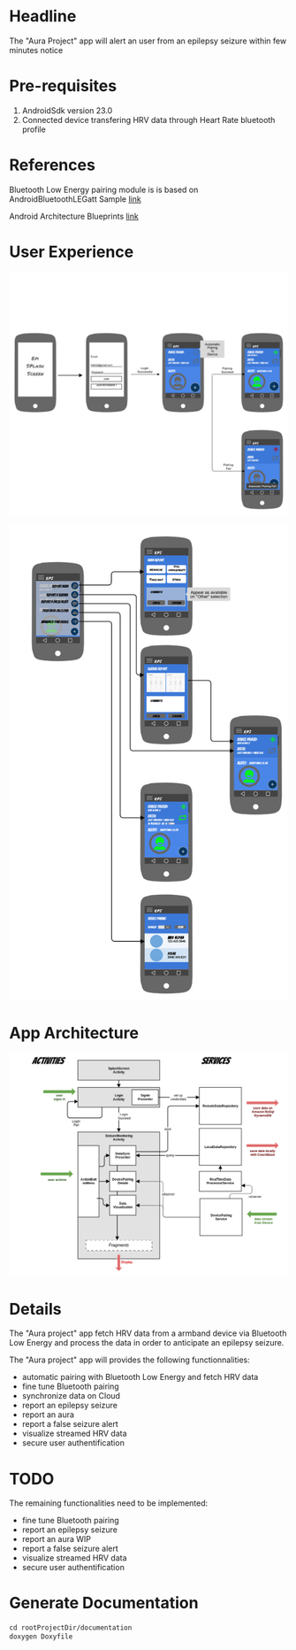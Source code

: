 # Headline #
The "Aura Project" app will alert an user from an epilepsy seizure within few minutes notice 

# Pre-requisites #
1. AndroidSdk version 23.0
2. Connected device transfering HRV data through Heart Rate bluetooth profile 

# References #
Bluetooth Low Energy pairing module is is based on AndroidBluetoothLEGatt Sample
[link](https://developer.android.com/reference/android/bluetooth/BluetoothGatt.html)

Android Architecture Blueprints
[link](https://github.com/googlesamples/android-architecture)
# User Experience #
![Scheme](documentation/epi_ux_flowchart_loading.jpg)

![Scheme](documentation/epi_ux_flowchart_buttonmenu_v2.jpg)


# App Architecture #

![Scheme](documentation/auramobileapparchitecture.png)

# Details #
The "Aura project" app fetch HRV data from a armband device via Bluetooth Low Energy and process the data in order to anticipate an epilepsy seizure.

The "Aura project" app will provides the following functionnalities:

* automatic pairing with Bluetooth Low Energy and fetch HRV data
* fine tune Bluetooth pairing
* synchronize data on Cloud
* report an epilepsy seizure
* report an aura
* report a false seizure alert
* visualize streamed HRV data
* secure user authentification

# TODO #
The remaining functionalities need to be implemented:

* fine tune Bluetooth pairing
* report an epilepsy seizure
* report an aura WIP
* report a false seizure alert
* visualize streamed HRV data
* secure user authentification

# Generate Documentation #
```
cd rootProjectDir/documentation 
doxygen Doxyfile 
```
